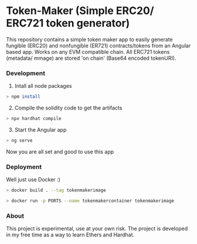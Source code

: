 # Token-Maker (Simple ERC20/ ERC721 token generator)

This repository contains a simple token maker app to easily generate fungible (ERC20) and nonfungible (ER721) contracts/tokens from an Angular based app.
Works on any EVM compatible chain. All ERC721 tokens (metadata/ mmage) are stored 'on chain' (Base64 encoded tokenURI).

### Development

1. Intall all node packages

```bash
> npm install
```

2. Compile the solidity code to get the artifacts

```bash
> npx hardhat compile
```

3. Start the Angular app

```bash
> ng serve
```

Now you are all set and good to use this app

### Deployment

Well just use Docker :)

```bash
> docker build . --tag tokenmakerimage
```

```bash
> docker run -p PORTS --name tokenmakercontainer tokenmakerimage
```

### About

This project is experimental, use at your own risk. The project is developed in my free time as a way to learn Ethers and Hardhat.
